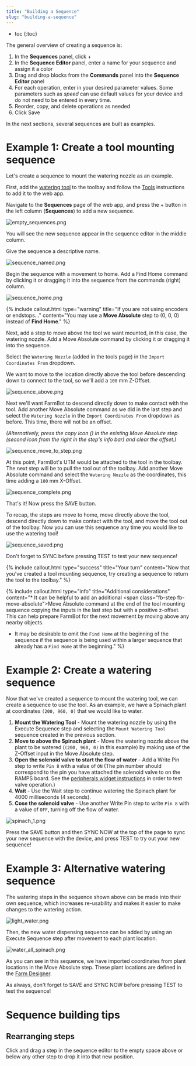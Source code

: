 ```yaml
---
title: "Building a Sequence"
slug: "building-a-sequence"
---
```


* toc
{:toc}

The general overview of creating a sequence is:

1. In the **Sequences** panel, click <span class="fb-button fb-green">+</span>
2. In the **Sequence Editor** panel, enter a name for your sequence and assign it a color
2. Drag and drop blocks from the **Commands** panel into the **Sequence Editor** panel
3. For each operation, enter in your desired parameter values. Some parameters such as *speed* can use default values for your device and do not need to be entered in every time.
4. Reorder, copy, and delete operations as needed
5. Click <span class="fb-button fb-green">Save</span>

In the next sections, several sequences are built as examples.

# Example 1: Create a tool mounting sequence

Let's create a sequence to mount the watering nozzle as an example.

First, add the [watering tool](https://genesis.farm.bot/docs/watering-nozzle) to the toolbay and follow the [Tools](../../Web-App/tools.md) instructions to add it to the web app.

Navigate to the **Sequences** page of the web app, and press the <span class="fb-button fb-green">+</span> button in the left column (**Sequences**)  to add a new sequence.

![empty_sequences.png](_images/empty_sequences.png)

You will see the new sequence appear in the sequence editor in the middle column.

Give the sequence a descriptive name.

![sequence_named.png](_images/sequence_named.png)

Begin the sequence with a movement to home. Add a <span class="fb-step fb-find-home">Find Home</span> command by clicking it or dragging it into the sequence from the commands (right) column.

![sequence_home.png](_images/sequence_home.png)



{%
include callout.html
type="warning"
title="If you are not using encoders or endstops..."
content="You may use a **Move Absolute** step to (0, 0, 0) instead of **Find Home**."
%}

Next, add a step to move above the tool we want mounted, in this case, the watering nozzle. Add a <span class="fb-step fb-move-absolute">Move Absolute</span> command by clicking it or dragging it into the sequence.

Select the `Watering Nozzle` (added in the tools page) in the `Import Coordinates From` dropdown.

We want to move to the location directly above the tool before descending down to connect to the tool, so we'll add a `100` mm Z-Offset.

![sequence_above.png](_images/sequence_above.png)

Next we'll want FarmBot to descend directly down to make contact with the tool. Add another <span class="fb-step fb-move-absolute">Move Absolute</span> command as we did in the last step and select the `Watering Nozzle` in the `Import Coordinates From` dropdown as before. This time, there will not be an offset.

*(Alternatively, press the copy icon (<span class="fa fa-copy"></span>) in the existing <span class="fb-step fb-move-absolute">Move Absolute</span> step (second icon from the right in the step's info bar) and clear the offset.)*

![sequence_move_to_step.png](_images/sequence_move_to_step.png)

At this point, FarmBot's UTM would be attached to the tool in the toolbay. The next step will be to pull the tool out of the toolbay. Add another <span class="fb-step fb-move-absolute">Move Absolute</span> command and select the `Watering Nozzle` as the coordinates, this time adding a `100` mm X-Offset.

![sequence_complete.png](_images/sequence_complete.png)

That's it! Now press the <span class="fb-button fb-green">SAVE</span> button.

To recap, the steps are move to home, move directly above the tool, descend directly down to make contact with the tool, and move the tool out of the toolbay. Now you can use this sequence any time you would like to use the watering tool!

![sequence_saved.png](_images/sequence_saved.png)

Don't forget to <span class="fb-button fb-yellow">SYNC</span> before pressing <span class="fb-button fb-orange">TEST</span> to test your new sequence!

{%
include callout.html
type="success"
title="Your turn"
content="Now that you've created a tool mounting sequence, try creating a sequence to return the tool to the toolbay."
%}



{%
include callout.html
type="info"
title="Additional considerations"
content="* It can be helpful to add an additional <span class=\"fb-step fb-move-absolute\">Move Absolute</span> command at the end of the tool mounting sequence copying the inputs in the last step but with a positive z-offset. This can help prepare FarmBot for the next movement by moving above any nearby objects.
* It may be desirable to omit the `Find Home` at the beginning of the sequence if the sequence is being used within a larger sequence that already has a `Find Home` at the beginning."
%}



# Example 2: Create a watering sequence

Now that we've created a sequence to mount the watering tool, we can create a sequence to use the tool. As an example, we have a Spinach plant at coordinates `(200, 960, 0)` that we would like to water.

1. **Mount the Watering Tool** - Mount the watering nozzle by using the <span class="fb-step fb-execute">Execute Sequence</span> step and selecting the `Mount Watering Tool` sequence created in the previous section.
2. **Move to above the Spinach plant** - Move the watering nozzle above the plant to be watered (`(200, 960, 0)` in this example) by making use of the Z-Offset input in the <span class="fb-step fb-move-absolute">Move Absolute</span> step.
3. **Open the solenoid valve to start the flow of water** - Add a <span class="fb-step fb-write-pin">Write Pin</span> step to write `Pin 8` with a value of `ON`  (The pin number should correspond to the pin you have attached the solenoid valve to on the RAMPS board. See the [peripherals widget instructions](https://software.farmbot.io/docs/controls#peripherals) in order to test valve operation.)
4. **Wait** - Use the <span class="fb-step fb-wait">Wait</span> step to continue watering the Spinach plant for 4000 milliseconds (4 seconds).
5. **Cose the solenoid valve** - Use another <span class="fb-step fb-write-pin">Write Pin</span> step to write `Pin 8` with a value of `OFF`, turning off the flow of water.

![spinach_1.png](_images/spinach_1.png)

Press the <span class="fb-button fb-green">SAVE</span> button and then <span class="fb-button fb-yellow">SYNC NOW</span> at the top of the page to sync your new sequence with the device, and press <span class="fb-button fb-orange">TEST</span> to try out your new sequence!

# Example 3: Alternative watering sequence

The watering steps in the sequence shown above can be made into their own sequence, which increases re-usability and makes it easier to make changes to the watering action.

![light_water.png](_images/light_water.png)

Then, the new water dispensing sequence can be added by using an <span class="fb-step fb-execute">Execute Sequence</span> step after movement to each plant location.

![water_all_spinach.png](_images/water_all_spinach.png)

As you can see in this sequence, we have imported coordinates from plant locations in the <span class="fb-step fb-move-absolute">Move Absolute</span> step. These plant locations are defined in the [Farm Designer](../../Web-App/farm-designer.md).

As always, don't forget to <span class="fb-button fb-green">SAVE</span> and <span class="fb-button fb-yellow">SYNC NOW</span> before pressing <span class="fb-button fb-orange">TEST</span> to test the sequence!

# Sequence building tips
## Rearranging steps
Click and drag a step in the sequence editor to the empty space above or below any other step to drop it into that new position.
